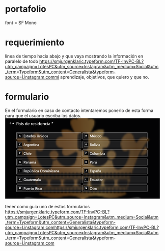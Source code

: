 # portafolio

font = SF Mono

# requerimiento

linea de tiempo hacia abajo y que vaya mostrando la información en paralelo de todo https://smjurgenklaric.typeform.com/TF-InvPC-BL?utm_campaign=LotesPC&utm_source=Instagram&utm_medium=Social&utm_term=Typeform&utm_content=Generalista&typeform-source=l.instagram.commi aprendizaje, objetivos, que quiero y que no.

# formulario
En el formulario en caso de contacto intentaremos ponerlo de esta forma para que el usuario escriba los datos.
![formulary](src/img/markdown/formulary.png)

tener como guía uno de estos formularios
https://smjurgenklaric.typeform.com/TF-InvPC-BL?utm_campaign=LotesPC&utm_source=Instagram&utm_medium=Social&utm_term=Typeform&utm_content=Generalista&typeform-source=l.instagram.comhttps://smjurgenklaric.typeform.com/TF-InvPC-BL?utm_campaign=LotesPC&utm_source=Instagram&utm_medium=Social&utm_term=Typeform&utm_content=Generalista&typeform-source=l.instagram.com